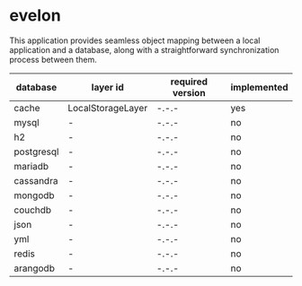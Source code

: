 # evelon
This application provides seamless object mapping between a local application and a database, along with a straightforward synchronization process between them.

| database   | layer id          | required version | implemented |
|------------|-------------------|------------------|-------------|
| cache      | LocalStorageLayer | -.-.-            | yes         |
| mysql      | -                 | -.-.-            | no          |
| h2         | -                 | -.-.-            | no          |
| postgresql | -                 | -.-.-            | no          |
| mariadb    | -                 | -.-.-            | no          |
| cassandra  | -                 | -.-.-            | no          |
| mongodb    | -                 | -.-.-            | no          |
| couchdb    | -                 | -.-.-            | no          |
| json       | -                 | -.-.-            | no          |
| yml        | -                 | -.-.-            | no          |
| redis      | -                 | -.-.-            | no          |
| arangodb   | -                 | -.-.-            | no          |